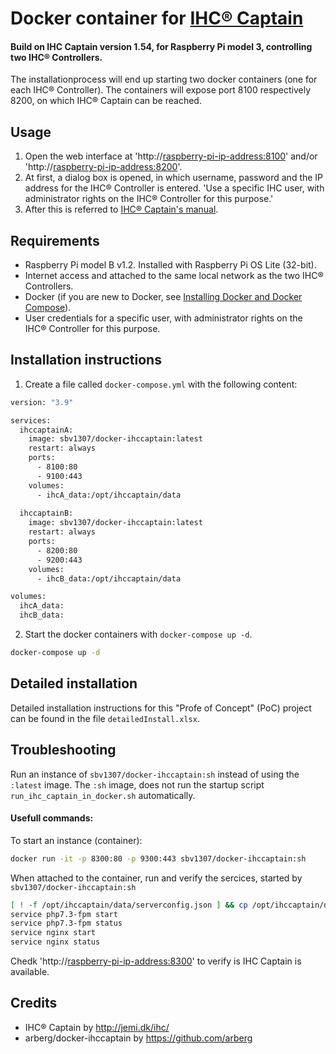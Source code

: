 # Docker container for [IHC® Captain](https://jemi.dk/ihc/)

#### Build on IHC Captain version 1.54, for Raspberry Pi model 3, controlling two IHC® Controllers.

The installationprocess will end up starting two docker containers (one for each IHC® Controller).
The containers will expose port 8100 respectively 8200, on which IHC® Captain can be reached.

## Usage

1. Open the web interface at 'http://[raspberry-pi-ip-address:8100](raspberry-pi-ip-address:8100)' and/or 'http://[raspberry-pi-ip-address:8200](raspberry-pi-ip-address:8200)'.
2. At first, a dialog box is opened, in which username, password and the IP address for the IHC® Controller is entered.
   'Use a specific IHC user, with administrator rights on the IHC® Controller for this purpose.'
3. After this is referred to [IHC® Captain's manual](https://jemi.dk/ihc/#mainmain).

## Requirements

- Raspberry Pi model B v1.2. Installed with Raspberry Pi OS Lite (32-bit).
- Internet access and attached to the same local network as the two IHC® Controllers.
- Docker (if you are new to Docker, see [Installing Docker and Docker Compose](https://dev.to/rohansawant/installing-docker-and-docker-compose-on-the-raspberry-pi-in-5-simple-steps-3mgl)).
- User credentials for a specific user, with administrator rights on the IHC® Controller for this purpose.

## Installation instructions

1. Create a file called `docker-compose.yml` with the following content:

```bash
version: "3.9"

services:
  ihccaptainA:
    image: sbv1307/docker-ihccaptain:latest
    restart: always
    ports:
      - 8100:80
      - 9100:443
    volumes:
      - ihcA_data:/opt/ihccaptain/data
  
  ihccaptainB:
    image: sbv1307/docker-ihccaptain:latest
    restart: always
    ports:
      - 8200:80
      - 9200:443
    volumes:
      - ihcB_data:/opt/ihccaptain/data

volumes:
  ihcA_data:
  ihcB_data:
```

2. Start the docker containers with `docker-compose up -d`.

```bash
docker-compose up -d
```

## Detailed installation

Detailed installation instructions for this "Profe of Concept" (PoC) project can be found in the file `detailedInstall.xlsx`.

## Troubleshooting

Run an instance of `sbv1307/docker-ihccaptain:sh` instead of using the `:latest` image.
The `:sh` image, does not run the startup script `run_ihc_captain_in_docker.sh` automatically.

#### Usefull commands:

To start an instance (container):

```bash
docker run -it -p 8300:80 -p 9300:443 sbv1307/docker-ihccaptain:sh
```

When attached to the container, run and verify the sercices, started by `sbv1307/docker-ihccaptain:sh`

```bash
[ ! -f /opt/ihccaptain/data/serverconfig.json ] && cp /opt/ihccaptain/dataOrg/serverconfig.json /opt/ihccaptain/data
service php7.3-fpm start
service php7.3-fpm status
service nginx start
service nginx status
```

Chedk 'http://[raspberry-pi-ip-address:8300](raspberry-pi-ip-address:8300)' to verify is IHC Captain is available.

## Credits

- IHC® Captain by http://jemi.dk/ihc/
- arberg/docker-ihccaptain by https://github.com/arberg
